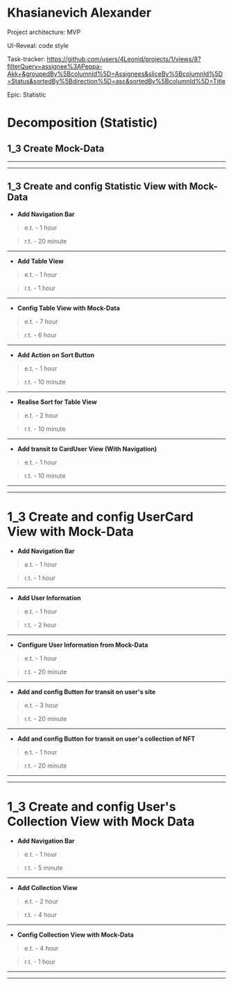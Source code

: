 # Khasianevich Alexander

Project architecture: MVP

UI-Reveal: code style

Task-tracker: 
https://github.com/users/4Leonid/projects/1/views/8?filterQuery=assignee%3APeppa-Akk+&groupedBy%5BcolumnId%5D=Assignees&sliceBy%5BcolumnId%5D=Status&sortedBy%5Bdirection%5D=asc&sortedBy%5BcolumnId%5D=Title

Epic: Statistic

# Decomposition (Statistic)

## 1_3 Create Mock-Data

______________________________________________________
______________________________________________________

## 1_3 Create and config Statistic View with Mock-Data

-   **Add Navigation Bar**
> e.t. - 1 hour

> r.t. - 20 minute
______________________________________________________
-   **Add Table View**
> e.t. - 1 hour

> r.t. - 1 hour
______________________________________________________
-   **Config Table View with Mock-Data**
> e.t. - 7 hour

> r.t. - 6 hour
______________________________________________________
-   **Add Action on Sort Button**
> e.t. - 1 hour

> r.t. - 10 minute
______________________________________________________
-   **Realise Sort for Table View**
> e.t. - 2 hour

> r.t. - 10 minute
______________________________________________________
-   **Add transit to CardUser View (With Navigation)**
> e.t. - 1 hour

> r.t. - 10 minute
______________________________________________________
______________________________________________________

# 1_3 Create and config UserCard View with Mock-Data

-   **Add Navigation Bar**
> e.t. - 1 hour

> r.t. - 1 hour
____________________________________________________________
-   **Add User Information**
> e.t. - 1 hour

> r.t. - 2 hour
____________________________________________________________
-   **Configure User Information from Mock-Data**
> e.t. - 1 hour

> r.t. - 20 minute
____________________________________________________________
-   **Add and config Button for transit on user's site**
> e.t. - 3 hour

> r.t. - 20 minute
____________________________________________________________
-   **Add and config Button for transit on user's collection of NFT**
> e.t. - 1 hour

> r.t. - 20 minute
____________________________________________________________
____________________________________________________________

# 1_3 Create and config User's Collection View with Mock Data

-   **Add Navigation Bar**
> e.t. - 1 hour

> r.t. - 5 minute
______________________________________________________
-   **Add Collection View**
> e.t. - 2 hour

> r.t. - 4 hour
______________________________________________________
-   **Config Collection View with Mock-Data**
> e.t. - 4 hour

> r.t. - 1 hour
______________________________________________________
______________________________________________________
